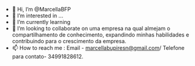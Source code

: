 - 👋 Hi, I’m @MarcellaBFP
- 👀 I’m interested in ...
- 🌱 I’m currently learning  
- 💞️ I’m looking to collaborate on  uma empresa na qual almejam o compartilhamento de conhecimento, expandindo  minhas habilidades e contribuindo  para o crescimento  da empresa.
- 📫 How to reach me :  Email - marcellabupiresn@gmail.com/ Telefone para contato- 34991828612.
<!---
MarcellaBFP/MarcellaBFP is a ✨ special ✨ repository because its `README.md` (this file) appears on your GitHub profile.
You can click the Preview link to take a look at your changes.
--->
